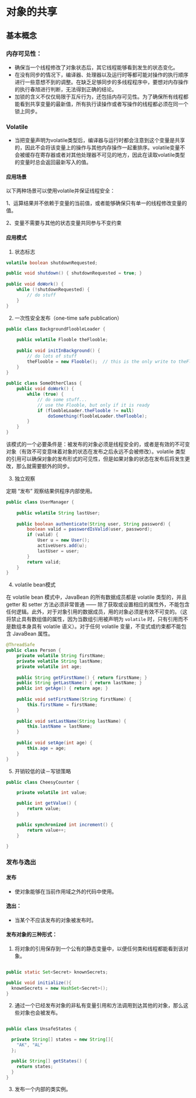 # 对象的共享


## 基本概念

### 内存可见性：
- 确保当一个线程修改了对象状态后，其它线程能够看到发生的状态变化。
- 在没有同步的情况下，编译器、处理器以及运行时等都可能对操作的执行顺序进行一些意想不到的调整。在缺乏足够同步的多线程程序中，要想对内存操作的执行春旭进行判断，无法得到正确的结论。
- 加锁的含义不仅仅局限于互斥行为，还包括内存可见性。为了确保所有线程都能看到共享变量的最新值，所有执行读操作或者写操作的线程都必须在同一个锁上同步。

### Volatile

- 当把变量声明为volatile类型后，编译器与运行时都会注意到这个变量是共享的，因此不会将该变量上的操作与其他内存操作一起重排序。volatile变量不会被缓存在寄存器或者对其他处理器不可见的地方，因此在读取volatile类型的变量时总会返回最新写入的值。

#### 应用场景

以下两种场景可以使用volatile并保证线程安全：

1、运算结果并不依赖于变量的当前值，或者能够确保只有单一的线程修改变量的值。

2、变量不需要与其他的状态变量共同参与不变约束

#### 应用模式

1. 状态标志

```java
volatile boolean shutdownRequested; 

public void shutdown() { shutdownRequested = true; }
 
public void doWork() { 
    while (!shutdownRequested) { 
        // do stuff
    }
}
```



2. 一次性安全发布（one-time safe publication）

```java
public class BackgroundFloobleLoader {
  
    public volatile Flooble theFlooble;
 
    public void initInBackground() {
        // do lots of stuff
        theFlooble = new Flooble();  // this is the only write to theFlooble
    }
}
 
public class SomeOtherClass {
    public void doWork() {
        while (true) { 
            // do some stuff...
            // use the Flooble, but only if it is ready
            if (floobleLoader.theFlooble != null) 
                doSomething(floobleLoader.theFlooble);
        }
    }
}
```

该模式的一个必要条件是：被发布的对象必须是线程安全的，或者是有效的不可变对象（有效不可变意味着对象的状态在发布之后永远不会被修改）。volatile 类型的引用可以确保对象的发布形式的可见性，但是如果对象的状态在发布后将发生更改，那么就需要额外的同步。

3. 独立观察

定期 “发布” 观察结果供程序内部使用。

```java
public class UserManager {
  
    public volatile String lastUser;
 
    public boolean authenticate(String user, String password) {
        boolean valid = passwordIsValid(user, password);
        if (valid) {
            User u = new User();
            activeUsers.add(u);
            lastUser = user;
        }
        return valid;
    }
}
```

4. volatile bean模式

在 volatile bean 模式中，JavaBean 的所有数据成员都是 volatile 类型的，并且 getter 和 setter 方法必须非常普通 —— 除了获取或设置相应的属性外，不能包含任何逻辑。此外，对于对象引用的数据成员，用的对象必须是有效不可变的。（这将禁止具有数组值的属性，因为当数组引用被声明为 `volatile` 时，只有引用而不是数组本身具有 volatile 语义）。对于任何 volatile 变量，不变式或约束都不能包含 JavaBean 属性。

```java
@ThreadSafe
public class Person {
    private volatile String firstName;
    private volatile String lastName;
    private volatile int age;
 
    public String getFirstName() { return firstName; }
    public String getLastName() { return lastName; }
    public int getAge() { return age; }
 
    public void setFirstName(String firstName) { 
        this.firstName = firstName;
    }
 
    public void setLastName(String lastName) { 
        this.lastName = lastName;
    }
 
    public void setAge(int age) { 
        this.age = age;
    }
}
```

5. 开销较低的读－写锁策略

```java
public class CheesyCounter {

    private volatile int value;

    public int getValue() {
        return value;
    }

    public synchronized int increment() {
        return value++;
    }

}
```

### 发布与逸出

#### 发布
- 使对象能够在当前作用域之外的代码中使用。
#### 逸出：
- 当某个不应该发布的对象被发布时。

#### 发布对象的三种形式：

1. 将对象的引用保存到一个公有的静态变量中，以便任何类和线程都能看到该对象。

```java

public static Set<Secret> knownSecrets;

public void initialize(){
  knownSecrets = new HashSet<Secret>();
}

```

2. 通过一个已经发布对象的非私有变量引用和方法调用到达其他的对象，那么这些对象也会被发布。

```java

public class UnsafeStates {

  private String[] states = new String[]{
    "AK", "AL"
  };

  public String[] getStates() {
    return states;
  }
}

```

3. 发布一个内部的类实例。

```java

```
